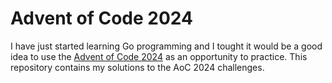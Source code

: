 # Advent of Code 2024

I have just started learning Go programming and I tought it would be a good idea to use the [Advent of Code 2024](https://adventofcode.com/2024/) as an opportunity to practice. This repository contains my solutions to the AoC 2024 challenges.